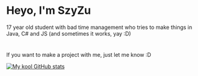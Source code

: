 # Heyo, I'm SzyZu
17 year old student with bad time management who tries to make things in Java, C# and JS (and sometimes it works, yay :D)

# 

If you want to make a project with me, just let me know :D

[![My kool GitHub stats](https://github-readme-stats-sigma-ten-23.vercel.app/api?username=SzyZuu&theme=holi&show_icons=true&include_all_commits=true)](https://github.com/SzyZuu/)
 <!--- [![Top Langs](https://github-readme-stats-sigma-ten-23.vercel.app/api/top-langs/?username=SzyZuu&layout=donut&theme=holi)](https://github.com/SzyZuu/) -->
 
